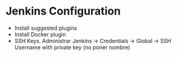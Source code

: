 # Jenkins Configuration

- Install suggested plugins
- Install Docker plugin
- SSH Keys. Administrar Jenkins -> Credentials -> Global -> SSH Username with private key (no poner nombre)